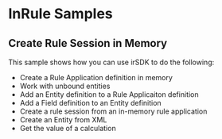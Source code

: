# InRule Samples

## Create Rule Session in Memory

This sample shows how you can use irSDK to do the following:

* Create a Rule Application definition in memory
* Work with unbound entities
* Add an Entity definition to a Rule Applicaiton definition
* Add a Field definition to an Entity definition
* Create a rule session from an in-memory rule application
* Create an Entity from XML
* Get the value of a calculation

